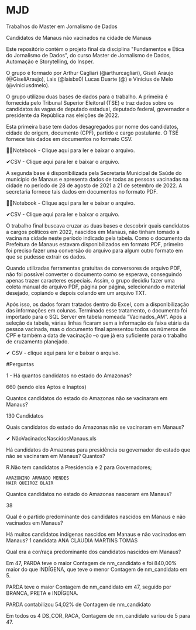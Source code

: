 # MJD

Trabalhos do Master em Jornalismo de Dados

Candidatos de Manaus não vacinados na cidade de Manaus

Este repositório contém o projeto final da disciplina "Fundamentos e Ética do Jornalismo de Dados", do curso Master de Jornalismo de Dados, Automação e Storytelling, do Insper. 

O grupo é formado por Arthur Cagliari (@arthurcagliari), Giseli Araujo (@GiseliAraujo), Lais (@laisbs0) Lucas Duarte (@) e Vinicius de Melo (@viniciusdmelo).

O grupo utilizou duas bases de dados para o trabalho. A primeira é fornecida pelo Tribunal Superior Eleitoral (TSE) e traz dados sobre os candidatos às vagas de deputado estadual, deputado federal, governador e presidente da República nas eleições de 2022. 

Esta primeira base tem dados desagregados por nome dos candidatos, cidade de origem, documento (CPF), partido e cargo postulante. O TSE fornece tais dados em documentos no formato CSV.

👨‍💻Notebook - Clique aqui para ler e baixar o arquivo.

✔CSV - Clique aqui para ler e baixar o arquivo.

A segunda base é disponibilizada pela Secretaria Municipal de Saúde do município de Manaus e apresenta dados de todas as pessoas vacinadas na cidade no período de 28 de agosto de 2021 a 21 de setembro de 2022. A secretaria fornece tais dados em documentos no formato PDF.

👨‍💻Notebook - Clique aqui para ler e baixar o arquivo.

✔CSV - Clique aqui para ler e baixar o arquivo.

O trabalho final buscava cruzar as duas bases e descobrir quais candidatos a cargos políticos em 2022, nascidos em Manaus, não tinham tomado a vacina na cidade neste período indicado pela tabela. Como o documento da Prefeitura de Manaus estavam disponibilizados em formato PDF, primeiro foi preciso fazer uma conversão do arquivo para algum outro formato em que se pudesse extrair os dados.

Quando utilizadas ferramentas gratuitas de conversores de arquivo PDF, não foi possível converter o documento como se esperava, conseguindo apenas trazer caracteres especiais. Assim, o grupo decidiu fazer uma coleta manual do arquivo PDF, página por página, selecionando o material desejado, copiando e depois colando em um arquivo TXT. 

Após isso, os dados foram tratados dentro do Excel, com a disponibilização das informações em colunas. Terminado esse tratamento, o documento foi importado para o SQL Server em tabela nomeada “Vacinados_AM”. Após a seleção da tabela, várias linhas ficaram sem a informação da faixa etária da pessoa vacinada, mas o documento final apresentou todos os números de CPF e também a data de vacinação –o que  já era suficiente para o trabalho de cruzamento planejado.

✔ CSV - clique aqui para ler e baixar o arquivo.

#Perguntas

1 - Há quantos candidatos no estado do Amazonas?

660 (sendo eles Aptos e Inaptos)

Quantos candidatos do estado do Amazonas não se vacinaram em Manaus?

130 Candidatos

Quais candidatos do estado do Amazonas não se vacinaram em Manaus?

✔ NãoVacinadosNascidosManaus.xls

Há candidatos do Amazonas para presidência ou governador do estado que não se vacinaram em Manaus? Quantos?

R.Não tem candidatos a Presidencia e 2 para Governadores;

    AMAZONINO ARMANDO MENDES
    NAIR QUEIROZ BLAIR
    
Quantos candidatos no estado do Amazonas nasceram em Manaus?

38
 
Qual é o partido predominante dos candidatos nascidos em Manaus e não vacinados em Manaus?

		
Há muitos candidatos indígenas nascidos em Manaus e não vacinados em Manaus?
		1 candidata 
		ANA CLAUDIA MARTINS TOMAS

Qual era a cor/raça predominante dos candidatos nascidos em Manaus?

	


Em 47, PARDA teve o maior Contagem de nm_candidato e foi 840,00% maior do que INDÍGENA, que teve o menor Contagem de nm_candidato em 5.

﻿PARDA teve o maior Contagem de nm_candidato em 47, seguido por BRANCA, PRETA e INDÍGENA.

﻿PARDA contabilizou 54,02% de Contagem de nm_candidato

﻿Em todos os 4 DS_COR_RACA, Contagem de nm_candidato variou de 5 para 47.

